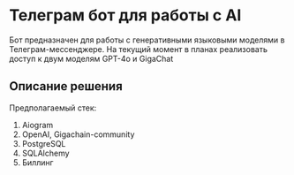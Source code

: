 # Телеграм бот для работы с AI
Бот предназначен для работы с генеративными языковыми моделями в Телеграм-мессенджере. 
На текущий момент в планах реализовать доступ к двум моделям GPT-4o и GigaChat

## Описание решения

Предполагаемый стек:
1. Aiogram
2. OpenAI, Gigachain-community
3. PostgreSQL
4. SQLAlchemy
5. Биллинг
